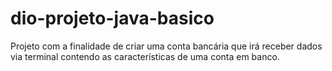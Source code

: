 # dio-projeto-java-basico
Projeto com a finalidade de criar uma conta bancária que irá receber dados via terminal contendo as características de uma conta em banco.
